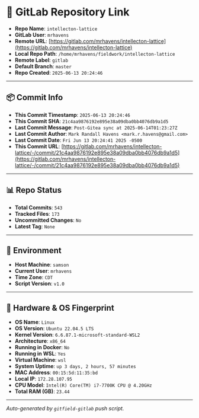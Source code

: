 # 🔗 GitLab Repository Link

- **Repo Name**: `intellecton-lattice`
- **GitLab User**: `mrhavens`
- **Remote URL**: [https://gitlab.com/mrhavens/intellecton-lattice](https://gitlab.com/mrhavens/intellecton-lattice)
- **Local Repo Path**: `/home/mrhavens/fieldwork/intellecton-lattice`
- **Remote Label**: `gitlab`
- **Default Branch**: `master`
- **Repo Created**: `2025-06-13 20:24:46`

---

## 📦 Commit Info

- **This Commit Timestamp**: `2025-06-13 20:24:46`
- **This Commit SHA**: `21c4aa9876192e895e38a09dba0bb4076db9a1d5`
- **Last Commit Message**: `Post-Gitea sync at 2025-06-14T01:23:27Z`
- **Last Commit Author**: `Mark Randall Havens <mark.r.havens@gmail.com>`
- **Last Commit Date**: `Fri Jun 13 20:24:41 2025 -0500`
- **This Commit URL**: [https://gitlab.com/mrhavens/intellecton-lattice/-/commit/21c4aa9876192e895e38a09dba0bb4076db9a1d5](https://gitlab.com/mrhavens/intellecton-lattice/-/commit/21c4aa9876192e895e38a09dba0bb4076db9a1d5)

---

## 📊 Repo Status

- **Total Commits**: `543`
- **Tracked Files**: `173`
- **Uncommitted Changes**: `No`
- **Latest Tag**: `None`

---

## 🧽 Environment

- **Host Machine**: `samson`
- **Current User**: `mrhavens`
- **Time Zone**: `CDT`
- **Script Version**: `v1.0`

---

## 🧬 Hardware & OS Fingerprint

- **OS Name**: `Linux`
- **OS Version**: `Ubuntu 22.04.5 LTS`
- **Kernel Version**: `6.6.87.1-microsoft-standard-WSL2`
- **Architecture**: `x86_64`
- **Running in Docker**: `No`
- **Running in WSL**: `Yes`
- **Virtual Machine**: `wsl`
- **System Uptime**: `up 3 days, 2 hours, 57 minutes`
- **MAC Address**: `00:15:5d:11:35:bd`
- **Local IP**: `172.28.107.95`
- **CPU Model**: `Intel(R) Core(TM) i7-7700K CPU @ 4.20GHz`
- **Total RAM (GB)**: `23.44`

---

_Auto-generated by `gitfield-gitlab` push script._
